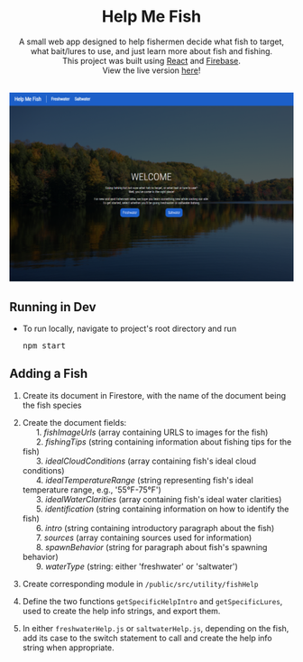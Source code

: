 <div align="center">
  <h1>Help Me Fish</h1>
</div>
<div align="center">
  A small web app designed to help fishermen decide what fish to target, what bait/lures to use, and just learn more about fish and fishing.</br>
  This project was built using <a href="https://reactjs.org/">React</a> and <a href="https://firebase.google.com/">Firebase</a>.
</div>
<div align="center">
  View the live version <a href="https://help-me-fish.web.app/">here</a>!
</div>
</br>

![Alt text](https://raw.githubusercontent.com/hojohn2561/help-me-fish/main/src/images/welcome.PNG "Welcome Screen")

<h2>Running in Dev</h2>
<ul>
  <li>
    <p>To run locally, navigate to project's root directory and run</p>
    <pre>npm start</pre>
  </li>
</ul>

<h2>Adding a Fish</h2>

1. Create its document in Firestore, with the name of the document being the fish species</br>

2. Create the document fields:</br>
&nbsp;&nbsp;&nbsp;&nbsp;&nbsp;&nbsp;1. <i>fishImageUrls</i> (array containing URLS to images for the fish)</br>
&nbsp;&nbsp;&nbsp;&nbsp;&nbsp;&nbsp;2. <i>fishingTips</i> (string containing information about fishing tips for the fish)</br>
&nbsp;&nbsp;&nbsp;&nbsp;&nbsp;&nbsp;3. <i>idealCloudConditions</i> (array containing fish's ideal cloud conditions)</br>
&nbsp;&nbsp;&nbsp;&nbsp;&nbsp;&nbsp;4. <i>idealTemperatureRange</i> (string representing fish's ideal temperature range, e.g., '55°F-75°F')</br>
&nbsp;&nbsp;&nbsp;&nbsp;&nbsp;&nbsp;3. <i>idealWaterClarities</i> (array containing fish's ideal water clarities)</br>
&nbsp;&nbsp;&nbsp;&nbsp;&nbsp;&nbsp;5. <i>identification</i> (string containing information on how to identify the fish)</br>
&nbsp;&nbsp;&nbsp;&nbsp;&nbsp;&nbsp;6. <i>intro</i> (string containing introductory paragraph about the fish)</br>
&nbsp;&nbsp;&nbsp;&nbsp;&nbsp;&nbsp;7. <i>sources</i> (array containing sources used for information)</br>
&nbsp;&nbsp;&nbsp;&nbsp;&nbsp;&nbsp;8. <i>spawnBehavior</i> (string for paragraph about fish's spawning behavior)</br>
&nbsp;&nbsp;&nbsp;&nbsp;&nbsp;&nbsp;9. <i>waterType</i> (string: either 'freshwater' or 'saltwater')</br>

3. Create corresponding module in `/public/src/utility/fishHelp`

4. Define the two functions `getSpecificHelpIntro` and `getSpecificLures`, used to create the help info strings, and export them.

5. In either `freshwaterHelp.js` or `saltwaterHelp.js`, depending on the fish, add its case to the switch statement to call and create the help info string when appropriate.
 
